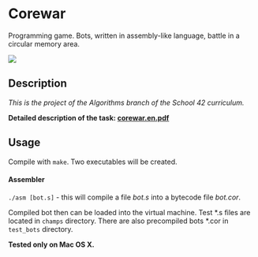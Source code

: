 # Corewar

Programming game. Bots, written in assembly-like language, battle in a circular memory area.

![](corewar_demo.gif)

## Description


*This is the project of the Algorithms branch of the School 42 curriculum.*

**Detailed description of the task: [corewar.en.pdf](https://github.com/bjarne0706/corewar/blob/master/corewar.en.pdf)**

## Usage

Compile with `make`. Two executables will be created.

#### Assembler

`./asm [bot.s]`   - this will compile a file *bot.s* into a bytecode file *bot.cor*.

Compiled bot then can be loaded into the virtual machine. Test \*.s files are located in `champs` directory. There are also precompiled bots \*.cor in `test_bots` directory.






**Tested only on Mac OS X.**
